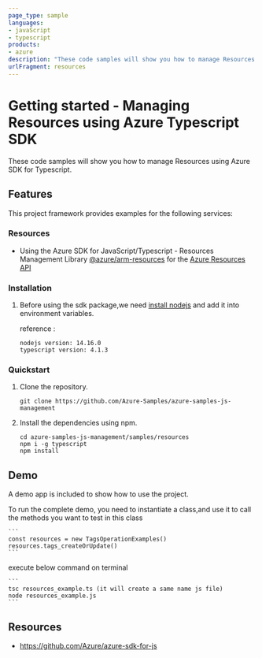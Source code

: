 ```yaml
---
page_type: sample
languages:
- javaScript
- typescript
products:
- azure
description: "These code samples will show you how to manage Resources using Azure SDK for Typescript."
urlFragment: resources
---
```


# Getting started - Managing Resources using Azure Typescript SDK

These code samples will show you how to manage Resources using Azure SDK for Typescript.

## Features

This project framework provides examples for the following services:

### Resources
* Using the Azure SDK for JavaScript/Typescript - Resources Management Library [@azure/arm-resources](https://www.npmjs.com/package/@azure/arm-resources) for the [Azure Resources API](https://docs.microsoft.com/en-us/rest/api/resources/)


### Installation

1.  Before using the sdk package,we need [install nodejs](https://nodejs.org/en/download/) and add it into environment variables.

    reference :
    
    ```
    nodejs version: 14.16.0
    typescript version: 4.1.3
    ``` 
    
### Quickstart

1.  Clone the repository.

    ```
    git clone https://github.com/Azure-Samples/azure-samples-js-management
    ```

2.  Install the dependencies using npm.

    ```
    cd azure-samples-js-management/samples/resources
    npm i -g typescript
    npm install
    ```

## Demo

A demo app is included to show how to use the project.

To run the complete demo, you need to instantiate a class,and use it to call the methods you want to test in this class 

    ```
    const resources = new TagsOperationExamples()
    resources.tags_createOrUpdate()
    ```

execute below command on terminal

    ```
    tsc resources_example.ts (it will create a same name js file)
    node resources_example.js
    ```

## Resources

- https://github.com/Azure/azure-sdk-for-js